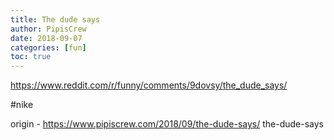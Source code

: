 ```yaml
---
title: The dude says
author: PipisCrew
date: 2018-09-07
categories: [fun]
toc: true
---
```


https://www.reddit.com/r/funny/comments/9dovsy/the_dude_says/

#nike

origin - https://www.pipiscrew.com/2018/09/the-dude-says/ the-dude-says